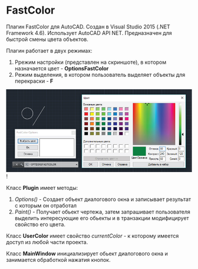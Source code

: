 # FastColor
Плагин FastColor для AutoCAD. Создан в Visual Studio 2015 (.NET Framework 4.6). Использует AutoCAD API NET. Предназначен для быстрой смены цвета объектов.

Плагин работает в двух режимах:
  1. Ррежим настройки (представлен на скриншоте), в котором назначается цвет - **OptionsFastColor**
  2. Режим выделения, в котором пользователь выделяет объекты для перекраски - **F**
  
![Диалоговые окна настройки цвета](https://github.com/Byrachonok/FastColor/blob/master/FastColor/Media/FastColor.jpg)!

Класс **Plugin** имеет методы:
  1. *Options()* - Создает объект диалогового окна и записывает результат с которым он отработал
  2. *Paint()* - Получает обьект чертежа, затем запрашивает пользователя выделить интересующие его обьекты и в транзакции модифицирует свойство его цвета. 
  
Класс **UserColor** имеет свойство *currentColor* - к которому имеется доступ из любой части проекта. 

Класс **MainWindow** инициализирует обьект диалогового окна и занимается обработкой нажатия кнопок. 


